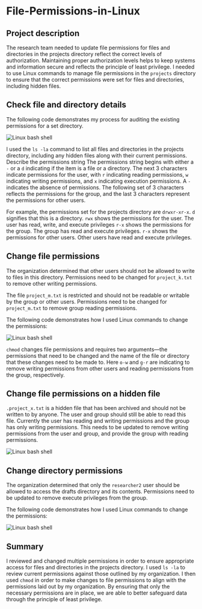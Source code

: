 # File-Permissions-in-Linux
## Project description
The research team needed to update file permissions for files and directories in the projects directory reflect the correct levels of authorization. Maintaining proper authorization levels helps to keep systems and information secure and reflects the principle of least privilege. I needed to use Linux commands to manage file permissions in the `projects` directory to ensure that the correct permissions were set for files and directories, including hidden files.
## Check file and directory details
The following code demonstrates my process for auditing the existing permissions for a set directory. 

<img src="https://i.imgur.com/6TtuTtZ.png" alt="Linux bash shell"/>

I used the `ls -la` command to list all files and directories in the projects directory, including any hidden files along with their current permissions.
Describe the permissions string
The permissions string begins with either a `-` or a `d` indicating if the item is a file or a directory. The next 3 characters indicate permissions for the user, with `r` indicating reading permissions, `w` indicating writing permissions, and `x` indicating execution permissions. A `-` indicates the absence of permissions. The following set of 3 characters reflects the permissions for the group, and the last 3 characters represent the permissions for other users.

For example, the permissions set for the projects directory are `drwxr-xr-x`. 
`d` signifies that this is a directory. 
`rwx` shows the permissions for the user. The user has read, write, and execute privileges
`r-x` shows the permissions for the group. The group has read and execute privileges.
`r-x` shows the permissions for other users. Other users have read and execute privileges.

## Change file permissions
The organization determined that other users should not be allowed to write to files in this directory. Permissions need to be changed for `project_k.txt` to remove other writing permissions.

The file `project_m.txt` is restricted and should not be readable or writable by the group or other users. Permissions need to be changed for `project_m.txt` to remove group reading permissions.

The following code demonstrates how I used Linux commands to change the permissions:

<img src="https://imgur.com/0MPzpjc.png" alt="Linux bash shell"/>

`chmod` changes file permissions and requires two arguments—the permissions that need to be changed and the name of the file or directory that these changes need to be made to. Here `o-w` and `g-r` are indicating to remove writing permissions from other users and reading permissions from the group, respectively. 
## Change file permissions on a hidden file
`.project_x.txt` is a hidden file that has been archived and should not be written to by anyone. The user and group should still be able to read this file. Currently the user has reading and writing permissions and the group has only writing permissions. This needs to be updated to remove writing permissions from the user and group, and provide the group with reading permissions.

<img src="https://imgur.com/aIwxL9o.png" alt="Linux bash shell"/> 

## Change directory permissions
The organization determined that only the `researcher2` user should be allowed to access the drafts directory and its contents. Permissions need to be updated to remove execute privileges from the group.

The following code demonstrates how I used Linux commands to change the permissions:

<img src="https://imgur.com/Hop9aHZ.png" alt="Linux bash shell"/> 

## Summary
I reviewed and changed multiple permissions in order to ensure appropriate access for files and directories in the projects directory. I used `ls -la` to review current permissions against those outlined by my organization. I then used `chmod` in order to make changes to file permissions to align with the permissions laid out by my organization. By ensuring that only the necessary permissions are in place, we are able to better safeguard data through the principle of least privilege.
